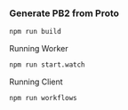 ### Generate PB2 from Proto

```sh
npm run build
```

Running Worker

```sh
npm run start.watch
```

Running Client

```sh
npm run workflows
```